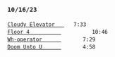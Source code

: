 ### `10/16/23`
[`Cloudy Elevator   `](cloudy-elevator.mp3) ` 7:33`  
[`Floor 4          `](floor-4.mp3)     `10:46`  
[`Wh-operator      `](wh-operator.mp3)   ` 7:29`  
[`Doom Unto U      `](doom-unto-u.mp3)   ` 4:58`
